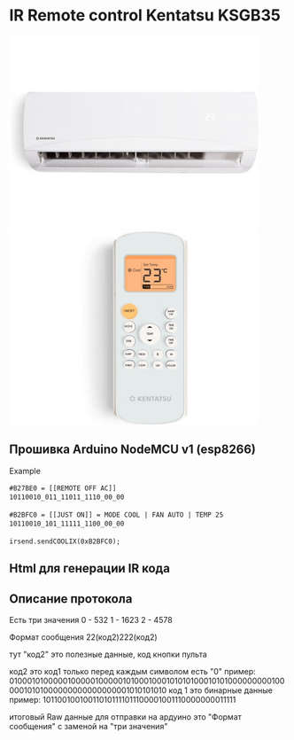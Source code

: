 # IR Remote control Kentatsu KSGB35


![KEntatsu](image.jpg)
![KEntatsu](image_pult.jpg)

## Прошивка Arduino NodeMCU v1 (esp8266)

Example
```
#B27BE0 = [[REMOTE OFF AC]]
10110010_011_11011_1110_00_00

#B2BFC0 = [[JUST ON]] = MODE COOL | FAN AUTO | TEMP 25
10110010_101_11111_1100_00_00

irsend.sendCOOLIX(0xB2BFC0);
```

## Html для генерации IR кода



## Описание протокола
Есть три значения 
0 - 532
1 - 1623
2 - 4578

Формат сообщения 
22(код2)222(код2)

тут "код2" это полезные данные, код кнопки пульта

код2 это код1 только перед каждым символом есть "0"
пример: 0100010100000100000100000101000100010101010001010100000000010000010101000000000000000001010101010
код 1 это бинарные данные
пример: 101100100100110101111011100001001110000000011111

итоговый Raw данные для отправки на ардуино это "Формат сообщения" с заменой на "три значения"
